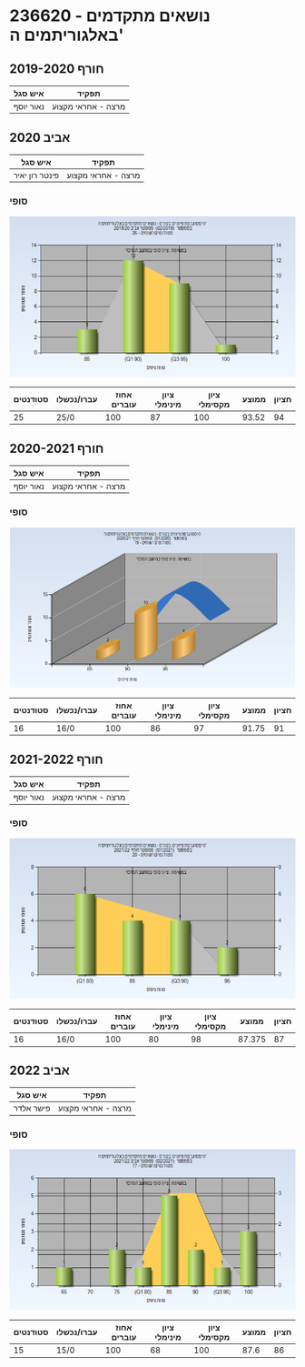 # 236620 - נושאים מתקדמים באלגוריתמים ה'

## חורף 2019-2020

| איש סגל | תפקיד |
| ---- | ---- |
| נאור יוסף | מרצה - אחראי מקצוע |

## אביב 2020

| איש סגל | תפקיד |
| ---- | ---- |
| פינטר רון יאיר | מרצה - אחראי מקצוע |

### סופי

![201902 Finals](201902/Finals.png)

| סטודנטים | עברו/נכשלו | אחוז עוברים | ציון מינימלי | ציון מקסימלי | ממוצע | חציון |
| ---- | ---- | ---- | ---- | ---- | ---- | ---- |
| 25 | 25/0 | 100 | 87 | 100 | 93.52 | 94 |

## חורף 2020-2021

| איש סגל | תפקיד |
| ---- | ---- |
| נאור יוסף | מרצה - אחראי מקצוע |

### סופי

![202001 Finals](202001/Finals.png)

| סטודנטים | עברו/נכשלו | אחוז עוברים | ציון מינימלי | ציון מקסימלי | ממוצע | חציון |
| ---- | ---- | ---- | ---- | ---- | ---- | ---- |
| 16 | 16/0 | 100 | 86 | 97 | 91.75 | 91 |

## חורף 2021-2022

| איש סגל | תפקיד |
| ---- | ---- |
| נאור יוסף | מרצה - אחראי מקצוע |

### סופי

![202101 Finals](202101/Finals.png)

| סטודנטים | עברו/נכשלו | אחוז עוברים | ציון מינימלי | ציון מקסימלי | ממוצע | חציון |
| ---- | ---- | ---- | ---- | ---- | ---- | ---- |
| 16 | 16/0 | 100 | 80 | 98 | 87.375 | 87 |

## אביב 2022

| איש סגל | תפקיד |
| ---- | ---- |
| פישר אלדר | מרצה - אחראי מקצוע |

### סופי

![202102 Finals](202102/Finals.png)

| סטודנטים | עברו/נכשלו | אחוז עוברים | ציון מינימלי | ציון מקסימלי | ממוצע | חציון |
| ---- | ---- | ---- | ---- | ---- | ---- | ---- |
| 15 | 15/0 | 100 | 68 | 100 | 87.6 | 86 |

